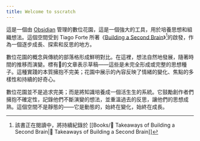 ```yaml
---
title: Welcome to sscratch
---
```


這是一個由 [Obsidian](https://obsidian.md/) 管理的數位花園，這是一個強大的工具，用於培養思想和組織想法。這個空間受到 Tiago Forte 所著《[Building a Second Brain](https://www.amazon.com/Building-Second-Brain-Organize-Potential/dp/1982167386)》[^f1]的啟發，作為一個逐步成長、探索和反思的地方。

[^f1]: 該書正在閱讀中，將持續紀錄於 [[Books/🌱 Takeaways of Building a Second Brain|🌱 Takeaways of Building a Second Brain]]

數位花園的概念與傳統的部落格形成鮮明對比。在這裡，想法自然地發展，隨著時間的推移而演變。標有🌱的文章表示草稿——這些是未完全形成或完整的思想種子。這種實踐的本質擁抱不完美；花園中展示的內容反映了情緒的變化、焦點的多樣性和持續的好奇心。

數位花園並不是追求完美；而是將知識培養成一個活生生的系統。它鼓勵創作者們擁抱不確定性，記錄他們不斷演變的想法，並重溫過去的反思，讓他們的思想成熟。這個空間不是靜態的——它是動態的，始終在變化，始終在成長。
